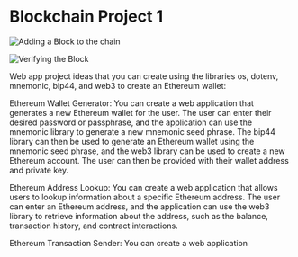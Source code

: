 # Blockchain Project 1

![Adding a Block to the chain](url)

![Verifying the Block](url)












Web app project ideas that you can create using the libraries os, dotenv, mnemonic, bip44, and web3 to create an Ethereum wallet:

Ethereum Wallet Generator: You can create a web application that generates a new Ethereum wallet for the user. The user can enter their desired password or passphrase, and the application can use the mnemonic library to generate a new mnemonic seed phrase. The bip44 library can then be used to generate an Ethereum wallet using the mnemonic seed phrase, and the web3 library can be used to create a new Ethereum account. The user can then be provided with their wallet address and private key.

Ethereum Address Lookup: You can create a web application that allows users to lookup information about a specific Ethereum address. The user can enter an Ethereum address, and the application can use the web3 library to retrieve information about the address, such as the balance, transaction history, and contract interactions.

Ethereum Transaction Sender: You can create a web application
